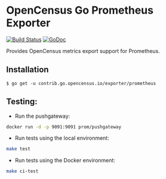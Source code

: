 # OpenCensus Go Prometheus Exporter

[![Build Status](https://travis-ci.org/census-ecosystem/opencensus-go-exporter-prometheus.svg?branch=master)](https://travis-ci.org/census-ecosystem/opencensus-go-exporter-prometheus) [![GoDoc][godoc-image]][godoc-url]

Provides OpenCensus metrics export support for Prometheus.

## Installation

```
$ go get -u contrib.go.opencensus.io/exporter/prometheus
```

## Testing:
- Run the pushgateway:
```bash
docker run -d -p 9091:9091 prom/pushgateway
```

- Run tests using the local environment:
```bash
make test
```

- Run tests using the Docker environment:
```bash
make ci-test
```

[godoc-image]: https://godoc.org/contrib.go.opencensus.io/exporter/prometheus?status.svg
[godoc-url]: https://godoc.org/contrib.go.opencensus.io/exporter/prometheus
